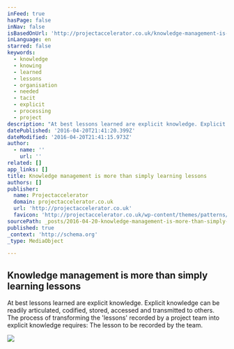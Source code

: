 ```yaml
---
inFeed: true
hasPage: false
inNav: false
isBasedOnUrl: 'http://projectaccelerator.co.uk/knowledge-management-is-more-than-simply-learning-lessons/4901'
inLanguage: en
starred: false
keywords:
  - knowledge
  - knowing
  - learned
  - lessons
  - organisation
  - needed
  - tacit
  - explicit
  - processing
  - project
description: "At best lessons learned are explicit knowledge. Explicit knowledge can be readily articulated, codified, stored, accessed and transmitted to others. The process of transforming the 'lessons' recorded by a project team into explicit knowledge requires: The lesson to be recorded by the team."
datePublished: '2016-04-20T21:41:20.399Z'
dateModified: '2016-04-20T21:41:15.973Z'
author:
  - name: ''
    url: ''
related: []
app_links: []
title: Knowledge management is more than simply learning lessons
authors: []
publisher:
  name: Projectaccelerator
  domain: projectaccelerator.co.uk
  url: 'http://projectaccelerator.co.uk'
  favicon: 'http://projectaccelerator.co.uk/wp-content/themes/patterns/framework/admin/images/favicon.ico'
sourcePath: _posts/2016-04-20-knowledge-management-is-more-than-simply-learning-lessons.md
published: true
_context: 'http://schema.org'
_type: MediaObject

---
```

<article style=""><h1>Knowledge management is more than simply learning lessons</h1><p>At best lessons learned are explicit knowledge. Explicit knowledge can be readily articulated, codified, stored, accessed and transmitted to others. The process of transforming the 'lessons' recorded by a project team into explicit knowledge requires: The lesson to be recorded by the team.</p><img src="https://s3-us-west-2.amazonaws.com/the-grid-img/p/39e60a08a0a140db9a5f48ad22af15c924ad18a4.jpg" /></article>